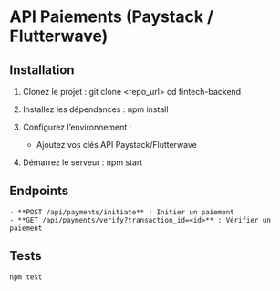 # API Paiements (Paystack / Flutterwave)

## Installation
1. Clonez le projet :
    git clone <repo_url> cd fintech-backend

2. Installez les dépendances :
    npm install

3. Configurez l’environnement :
    - Ajoutez vos clés API Paystack/Flutterwave

4. Démarrez le serveur :
    npm start


## Endpoints
    - **POST /api/payments/initiate** : Initier un paiement
    - **GET /api/payments/verify?transaction_id=<id>** : Vérifier un paiement

## Tests
    npm test